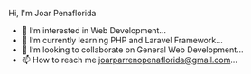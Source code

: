 Hi, I'm Joar Penaflorida
- 👀 I’m interested in Web Development...
- 🌱 I’m currently learning PHP and Laravel Framework...
- 💞️ I’m looking to collaborate on General Web Development...
- 📫 How to reach me joarparrenopenaflorida@gmail.com...

<!---
Joarpenaflorida/Joarpenaflorida is a ✨ special ✨ repository because its `README.md` (this file) appears on your GitHub profile.
You can click the Preview link to take a look at your changes.
--->
